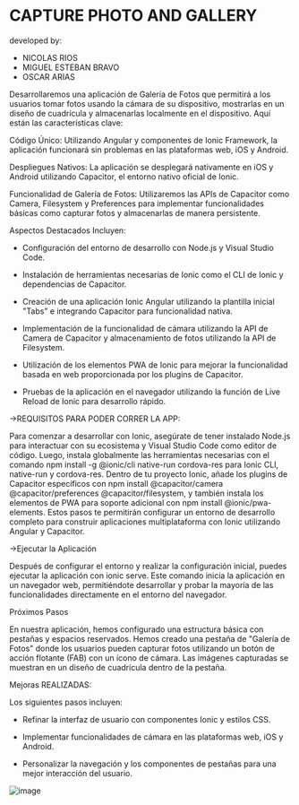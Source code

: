 # CAPTURE PHOTO AND GALLERY 
developed by:
 - NICOLAS RIOS
 - MIGUEL ESTEBAN BRAVO
 - OSCAR ARIAS
   
Desarrollaremos una aplicación de Galería de Fotos que permitirá a los usuarios tomar fotos usando la cámara de su dispositivo, mostrarlas en un diseño de cuadrícula y almacenarlas localmente en el dispositivo. Aquí están las características clave:

Código Único: Utilizando Angular y componentes de Ionic Framework, la aplicación funcionará sin problemas en las plataformas web, iOS y Android.

Despliegues Nativos: La aplicación se desplegará nativamente en iOS y Android utilizando Capacitor, el entorno nativo oficial de Ionic.

Funcionalidad de Galería de Fotos: Utilizaremos las APIs de Capacitor como Camera, Filesystem y Preferences para implementar funcionalidades básicas como capturar fotos y almacenarlas de manera persistente.

Aspectos Destacados Incluyen:

- Configuración del entorno de desarrollo con Node.js y Visual Studio Code.

- Instalación de herramientas necesarias de Ionic como el CLI de Ionic y dependencias de Capacitor.

- Creación de una aplicación Ionic Angular utilizando la plantilla inicial "Tabs" e integrando Capacitor para funcionalidad nativa.

- Implementación de la funcionalidad de cámara utilizando la API de Camera de Capacitor y almacenamiento de fotos utilizando la API de Filesystem.

- Utilización de los elementos PWA de Ionic para mejorar la funcionalidad basada en web proporcionada por los plugins de Capacitor.

- Pruebas de la aplicación en el navegador utilizando la función de Live Reload de Ionic para desarrollo rápido.

->REQUISITOS PARA PODER CORRER LA APP: 

Para comenzar a desarrollar con Ionic, asegúrate de tener instalado Node.js para interactuar con su ecosistema y Visual Studio Code como editor de código. Luego, instala globalmente las herramientas necesarias con el comando npm install -g @ionic/cli native-run cordova-res para Ionic CLI, native-run y cordova-res. Dentro de tu proyecto Ionic, añade los plugins de Capacitor específicos con npm install @capacitor/camera @capacitor/preferences @capacitor/filesystem, y también instala los elementos de PWA para soporte adicional con npm install @ionic/pwa-elements. Estos pasos te permitirán configurar un entorno de desarrollo completo para construir aplicaciones multiplataforma con Ionic utilizando Angular y Capacitor.

->Ejecutar la Aplicación

Después de configurar el entorno y realizar la configuración inicial, puedes ejecutar la aplicación con ionic serve. Este comando inicia la aplicación en un navegador web, permitiéndote desarrollar y probar la mayoría de las funcionalidades directamente en el entorno del navegador.

Próximos Pasos

En nuestra aplicación, hemos configurado una estructura básica con pestañas y espacios reservados. Hemos creado una pestaña de "Galería de Fotos" donde los usuarios pueden capturar fotos utilizando un botón de acción flotante (FAB) con un ícono de cámara. Las imágenes capturadas se muestran en un diseño de cuadrícula dentro de la pestaña.

Mejoras REALIZADAS:

Los siguientes pasos incluyen:

- Refinar la interfaz de usuario con componentes Ionic y estilos CSS.

- Implementar funcionalidades de cámara en las plataformas web, iOS y Android.

- Personalizar la navegación y los componentes de pestañas para una mejor interacción del usuario.


![image](https://github.com/Nicode1010/FIRST-APP-IONIC-PHOTO-GALLERY/assets/123132700/4cc7ee9a-22d3-4ae4-811b-e882d81e828d)

